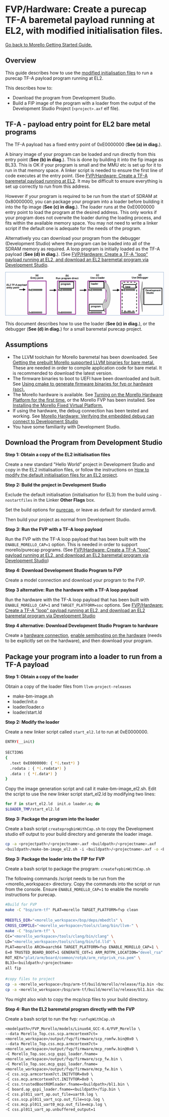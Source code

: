 # FVP/Hardware: Create a purecap TF-A baremetal payload running at EL2, with modified initialisation files.

 [Go back to Morello Getting Started Guide.](./../../../morello-getting-started.md)

## Overview

This guide describes how to use the [modified initialisation files](./../Modifycrt0/Modifycrt0ForEL2.md) to run a purecap TF-A payload program running at EL2.

This describes how to:
* Download the program from Development Studio.
* Build a FIP image of the program with a loader from the output of the Development Studio Project (`<project>.axf` elf file).

## TF-A - payload entry point for EL2 bare metal programs

The TF-A payload has a fixed entry point of 0xE0000000 (**See (a) in diag.**). 

A binary image of your program can be loaded and run directly from this entry point (**See (b) in diag.**). This is done by building it into the fip image as BL33. This is OK if your program is small and the MMU etc is set up for it to run in that memory space. A linker script is needed to ensure the first line of code executes at the entry point. (See [FVP/Hardware: Create a TF-A baremetal payload running at EL2](./TFApayload.md). It may be difficult to ensure everything is set up correctly to run from this address.

However if your program is required to be run from the start of SDRAM at 0x80000000, you can package your program into a loader before building it into the fip image (**See (c) in diag.**). The loader runs at the 0xE0000000 entry point to load the program at the desired address. This only works if your program does not overwite the loader during the loading process, and fits within the available memory space. You may not need to write a linker script if the default one is adequate for the needs of the program.

Alternatively you can download your program from the debugger (Development Studio) where the program can be loaded into all of the SDRAM memory as required. A loop program is initially loaded as the TF-A payload (**See (d) in diag.**). (See [FVP/Hardware: Create a TF-A "loop" payload running at EL2, and download an EL2 baremetal program via Development Studio](./TFAloop.md).

 ![TFA payload](./TFAPayload.gif)


This document describes how to use the loader (**See (c) in diag.**), or the debugger (**See (d) in diag.**) for a small baremetal purecap project.


## Assumptions

* The LLVM toolchain for Morello baremetal has been downloaded. See [Getting the prebuilt Morello supported LLVM binaries for bare metal.](./../LlvmBinaries/LlvmBinaries.md) These are needed in order to compile application code for bare metal. It is recommended to download the latest version.
* The firmware binaries to boot to UEFI have been downloaded and built. See [Using cmake to generate firmware binaries for fvp or hardware (soc).](./../CmakeFirmwareBinaries/CmakeFirmwareBinaries.md)
* The Morello hardware is available. See [Turning on the Morello Hardware Platform for the first time.](./../../MorelloPlatform/SettingUpMorelloSoc.md) or the Morello FVP has been installed. See [Installing the Morello Fixed Virtual Platform.](./../../MorelloPlatform/InstallingMorelloFVP.md)
* If using the hardware, the debug connection has been tested and working. See [Morello Hardware: Verifying the embedded debug can connect to Development Studio](./../HardwareDebugConnect/HardwareDebugConnect.md)
* You have some familiarity with Development Studio. 

## Download the Program from Development Studio

**Step 1: Obtain a copy of the EL2 initialisation files**

Create a new standard "Hello World" project in Development Studio and copy in the EL2 initialisation files, or follow the instructions on [How to modify the default initialisation files for an EL2 project](./../Modifycrt0/Modifycrt0ForEL2.md). 


**Step 2: Build the project in Development Studio**

Exclude the default initialisation (initialisation for EL3) from the build using `-nostartfiles` in the Linker **Other Flags** box.

Set the build options for [purecap](./../BareMetalExamples/Compiling/Compiling.md), or leave as default for standard armv8.

Then build your project as normal from Development Studio.

**Step 3: Run the FVP with a TF-A loop payload**

Run the FVP with the TF-A loop payload that has been built with the `ENABLE_MORELLO_CAP=1` option. This is needed in order to support morello/purecap programs. (See [FVP/Hardware: Create a TF-A "loop" payload running at EL2, and download an EL2 baremetal program via Development Studio](./TFAloop.md))

**Step 4: Download Development Studio Program to FVP**

Create a model connection and download your program to the FVP.

**Step 3 alternative: Run the hardware with a TF-A loop payload**

Run the hardware with the TF-A loop payload that has been built with `ENABLE_MORELLO_CAP=1` and `TARGET_PLATFORM=soc` options. See [FVP/Hardware: Create a TF-A "loop" payload running at EL2, and download an EL2 baremetal program via Development Studio](./TFAloop.md)

**Step 4 alternative: Download Development Studio Program to hardware**

Create a [hardware connection](./../HardwareDebugConnect/HardwareDebugConnect.md), [enable semihosting on the hardware](./../HardwareSemihosting/HardwareSemihosting.md) (needs to be explicitly set on the hardware), and then download your program.

## Package your program into a loader to run from a TF-A payload

**Step 1: Obtain a copy of the loader**

Obtain a copy of the loader files from `llvm-project-releases`
  * make-bm-image.sh
  * loader/init.o
  * loader/loader.o
  * loader/start.ld

  **Step 2: Modify the loader**

Create a new linker script called `start_el2.ld` to run at 0xE0000000.
  ```bash
  ENTRY(__init)

SECTIONS
{
    .text 0xE0000000: { *(.text*) }
    .rodata : { *(.rodata*) }
    .data : { *(.data*) }
}
```
Copy the image generation script and call it make-bm-image_el2.sh. Edit the script to use the new linker script start_el2.ld by modifying two lines:

```bash
for F in start_el2.ld  init.o loader.o; do
$LOADER_TMP/start_el2.ld
```
 **Step 3: Package the program into the loader**

 Create a bash script `createprogbinWithCap.sh` to copy the Development studio elf output to your build directory and generate the loader image.

 ```bash
 cp -a <projectpath>/<projectname>.axf <buildpath>/<projectname>.axf
<buildpath>/make-bm-image_el2.sh -i <buildpath>/<projectname>.axf -o <buildpath>/<projectname>
 ```

 **Step 3: Package the loader into the FIP for FVP**

Create a bash script to package the program: `createfvpbinWithCap.sh`

The following commands /script needs to be run from the <morello_workspace> directory. Copy the commands into the script or run from the console. Ensure `ENABLE_MORELLO_CAP=1` to enable the morello instructions for purecap.

```bash
#Build for FVP
make -C "bsp/arm-tf" PLAT=morello TARGET_PLATFORM=fvp clean

MBEDTLS_DIR="<morello_workspace>/bsp/deps/mbedtls" \
CROSS_COMPILE="<morello_workspace>/tools/clang/bin/llvm-" \
make -C "bsp/arm-tf" \
CC="<morello_workspace>/tools/clang/bin/clang" \
LD="<morello_workspace>/tools/clang/bin/ld.lld" \
PLAT=morello ARCH=aarch64 TARGET_PLATFORM=fvp ENABLE_MORELLO_CAP=1 \
E=0 TRUSTED_BOARD_BOOT=1 GENERATE_COT=1 ARM_ROTPK_LOCATION="devel_rsa" \
ROT_KEY="plat/arm/board/common/rotpk/arm_rotprivk_rsa.pem" \
BL33=<buildpath>/<projectname>
all fip

#copy files to project
cp -a <morello_workspace>/bsp/arm-tf/build/morello/release/fip.bin <buildpath>/fip.bin
cp -a <morello_workspace>/bsp/arm-tf/build/morello/release/bl1.bin <buildpath>/bl1.bin
```
You might also wish to copy the mcp/scp files to your build directory.

**Step 4: Run the EL2 baremetal program directly with the FVP**

Create a bash script to run the fvp: `runfvpWithCap.sh`

```
<modelpath>/FVP_Morello/models/Linux64_GCC-6.4/FVP_Morello \
--data Morello_Top.css.scp.armcortexm7ct=<morello_workspace>/output/fvp/firmware/scp_romfw.bin@0x0 \
--data Morello_Top.css.mcp.armcortexm7ct=<morello_workspace>/output/fvp/firmware/mcp_romfw.bin@0x0 \
-C Morello_Top.soc.scp_qspi_loader.fname=<morello_workspace>/output/fvp/firmware/scp_fw.bin \
-C Morello_Top.soc.mcp_qspi_loader.fname=<morello_workspace>/output/fvp/firmware/mcp_fw.bin \
-C css.scp.armcortexm7ct.INITVTOR=0x0 \
-C css.mcp.armcortexm7ct.INITVTOR=0x0 \
-C css.trustedBootROMloader.fname=<buildpath>/bl1.bin \
-C board.ap_qspi_loader.fname=<buildpath>/fip.bin \
-C css.pl011_uart_ap.out_file=uart0.log \
-C css.scp.pl011_uart_scp.out_file=scp.log \
-C css.mcp.pl011_uart0_mcp.out_file=mcp.log \
-C css.pl011_uart_ap.unbuffered_output=1
```